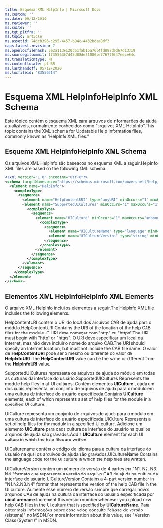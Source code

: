 ```yaml
---
title: Esquema XML HelpInfo | Microsoft Docs
ms.custom: ''
ms.date: 09/12/2016
ms.reviewer: ''
ms.suite: ''
ms.tgt_pltfrm: ''
ms.topic: article
ms.assetid: 74dcb396-c295-4457-b84c-4432bdaa8df3
caps.latest.revision: 7
ms.openlocfilehash: 3e2a113e120c61fab1ba76c4fd897ded67d13319
ms.sourcegitcommit: 173556307d45d88de31086ce776770547eece64c
ms.translationtype: MT
ms.contentlocale: pt-BR
ms.lasthandoff: 05/19/2020
ms.locfileid: "83556614"
---
```

# <a name="helpinfo-xml-schema"></a><span data-ttu-id="21d81-102">Esquema XML HelpInfo</span><span class="sxs-lookup"><span data-stu-id="21d81-102">HelpInfo XML Schema</span></span>

<span data-ttu-id="21d81-103">Este tópico contém o esquema XML para arquivos de informações de ajuda atualizáveis, normalmente conhecidos como "arquivos XML HelpInfo".</span><span class="sxs-lookup"><span data-stu-id="21d81-103">This topic contains the XML schema for Updatable Help Information files, commonly known as "HelpInfo XML files."</span></span>

## <a name="helpinfo-xml-schema"></a><span data-ttu-id="21d81-104">Esquema XML HelpInfo</span><span class="sxs-lookup"><span data-stu-id="21d81-104">HelpInfo XML Schema</span></span>

<span data-ttu-id="21d81-105">Os arquivos XML HelpInfo são baseados no esquema XML a seguir.</span><span class="sxs-lookup"><span data-stu-id="21d81-105">HelpInfo XML files are based on the following XML schema.</span></span>

```xml
<?xml version="1.0" encoding="utf-8"?>
<schema targetNamespace="https://schemas.microsoft.com/powershell/help/2010/05" xmlns="http://www.w3.org/2001/XMLSchema">
  <element name="HelpInfo">
    <complexType>
      <sequence>
        <element name="HelpContentURI" type="anyURI" minOccurs="1" maxOccurs="1" />
        <element name="SupportedUICultures" minOccurs="1" maxOccurs="1">
          <complexType>
            <sequence>
              <element name="UICulture" minOccurs="1" maxOccurs="unbounded">
                <complexType>
                  <sequence>
                    <element name="UICultureName" type="language" minOccurs="1" maxOccurs="1" />
                    <element name="UICultureVersion" type="string" minOccurs="1" maxOccurs="1" />
                  </sequence>
                </complexType>
              </element>
            </sequence>
          </complexType>
        </element>
      </sequence>
    </complexType>
  </element>
</schema>
```

## <a name="helpinfo-xml-elements"></a><span data-ttu-id="21d81-106">Elementos XML HelpInfo</span><span class="sxs-lookup"><span data-stu-id="21d81-106">HelpInfo XML Elements</span></span>

<span data-ttu-id="21d81-107">O arquivo XML HelpInfo inclui os elementos a seguir.</span><span class="sxs-lookup"><span data-stu-id="21d81-107">The HelpInfo XML file includes the following elements.</span></span>

<span data-ttu-id="21d81-108">HelpContentURI contém o URI do local dos arquivos CAB de ajuda para o módulo.</span><span class="sxs-lookup"><span data-stu-id="21d81-108">HelpContentURI Contains the URI of the location of the help CAB files for the module.</span></span> <span data-ttu-id="21d81-109">O URI deve começar com "http" ou "https".</span><span class="sxs-lookup"><span data-stu-id="21d81-109">The URI must begin with "http" or "https".</span></span> <span data-ttu-id="21d81-110">O URI deve especificar um local da Internet, mas não deve incluir o nome do arquivo CAB.</span><span class="sxs-lookup"><span data-stu-id="21d81-110">The URI should specify an Internet location, but must not include the CAB file name.</span></span> <span data-ttu-id="21d81-111">O valor de **HelpContentURI** pode ser o mesmo ou diferente do valor de **HelpInfoURI** .</span><span class="sxs-lookup"><span data-stu-id="21d81-111">The **HelpContentURI** value can be the  same or different from the **HelpInfoURI** value.</span></span>

<span data-ttu-id="21d81-112">SupportedUICultures representa os arquivos de ajuda do módulo em todas as culturas da interface do usuário.</span><span class="sxs-lookup"><span data-stu-id="21d81-112">SupportedUICultures Represents the module help files in all UI cultures.</span></span> <span data-ttu-id="21d81-113">Contém elementos **UICulture** , cada um dos quais representa um conjunto de arquivos de ajuda para o módulo em uma cultura de interface do usuário especificada.</span><span class="sxs-lookup"><span data-stu-id="21d81-113">Contains **UICulture** elements, each of which represents a set of help files for the module in a specified UI culture.</span></span>

<span data-ttu-id="21d81-114">UICulture representa um conjunto de arquivos de ajuda para o módulo em uma cultura de interface do usuário especificada.</span><span class="sxs-lookup"><span data-stu-id="21d81-114">UICulture Represents a set of help files for the module in a specified UI culture.</span></span> <span data-ttu-id="21d81-115">Adicione um elemento **UICulture** para cada cultura de interface do usuário na qual os arquivos de ajuda são gravados.</span><span class="sxs-lookup"><span data-stu-id="21d81-115">Add a **UICulture** element for each UI culture in which the help files are written.</span></span>

<span data-ttu-id="21d81-116">UICulturename contém o código de idioma para a cultura da interface do usuário na qual os arquivos de ajuda são gravados.</span><span class="sxs-lookup"><span data-stu-id="21d81-116">UICultureName Contains the language code for the UI culture in which the help files are written.</span></span>

<span data-ttu-id="21d81-117">UICultureVersion contém um número de versão de 4 partes em "N1. N2. N3. N4 "formato que representa a versão do arquivo CAB de ajuda na cultura da interface do usuário.</span><span class="sxs-lookup"><span data-stu-id="21d81-117">UICultureVersion Contains a 4-part version number in "N1.N2.N3.N4" format that represents the version of the help CAB file in the UI culture.</span></span> <span data-ttu-id="21d81-118">Aumente esse número de versão sempre que carregar novos arquivos CAB de ajuda na cultura da interface do usuário especificada por **uiculturename**.</span><span class="sxs-lookup"><span data-stu-id="21d81-118">Increment this version number whenever you upload new help CAB files in the UI culture that is specified by **UICultureName**.</span></span> <span data-ttu-id="21d81-119">Para obter mais informações sobre esse valor, consulte "classe de versão (sistema)" no MSDN.</span><span class="sxs-lookup"><span data-stu-id="21d81-119">For more information about this value, see "Version Class (System)" in MSDN.</span></span>
